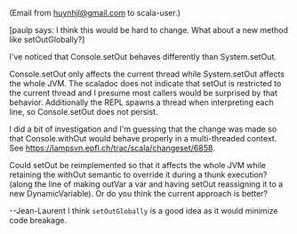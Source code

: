 (Email from huynhjl@gmail.com to scala-user.)

[paulp says: I think this would be hard to change.  What about a new method like setOutGlobally?]

I've noticed that Console.setOut behaves differently than
System.setOut.

Console.setOut only affects the current thread while System.setOut
affects the whole JVM. The scaladoc does not indicate that setOut is
restricted to the current thread and I presume most callers would be
surprised by that behavior. Additionally the REPL spawns a thread when
interpreting each line, so Console.setOut does not persist.

I did a bit of investigation and I'm guessing that the change was made
so that Console.withOut would behave properly in a multi-threaded
context. See https://lampsvn.epfl.ch/trac/scala/changeset/6858.

Could setOut be reimplemented so that it affects the whole JVM while
retaining the withOut semantic to override it during a thunk
execution? (along the line of making outVar a var and having setOut
reassigning it to a new DynamicVariable). Or do you think the current
approach is better?

--Jean-Laurent
I think `setOutGlobally` is a good idea as it would minimize code breakage. 
